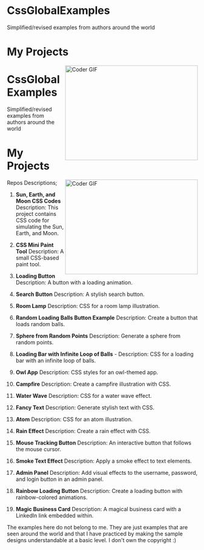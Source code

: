 # CssGlobalExamples
Simplified/revised examples from authors around the world
# My Projects
<img align="right" alt="Coder GIF" height=250 width=350 src="https://media.tenor.com/QWdPngpHxZ8AAAAd/family-guy-css.gif" />


# CssGlobalExamples
Simplified/revised examples from authors around the world
# My Projects
<img align="right" alt="Coder GIF" height=250 width=350 src="https://media.tenor.com/QWdPngpHxZ8AAAAd/family-guy-css.gif" />


Repos Descriptions;

1. **Sun, Earth, and Moon CSS Codes** 
   Description: This project contains CSS code for simulating the Sun, Earth, and Moon.

2. **CSS Mini Paint Tool** 
   Description: A small CSS-based paint tool.

3. **Loading Button** 
   Description: A button with a loading animation.

4. **Search Button** 
   Description: A stylish search button.

5. **Room Lamp** 
   Description: CSS for a room lamp illustration.

6. **Random Loading Balls Button Example**
   Description: Create a button that loads random balls.

7. **Sphere from Random Points** 
   Description: Generate a sphere from random points.

8. **Loading Bar with Infinite Loop of Balls** -
   Description: CSS for a loading bar with an infinite loop of balls.

9. **Owl App** 
   Description: CSS styles for an owl-themed app.

10. **Campfire** 
    Description: Create a campfire illustration with CSS.

11. **Water Wave** 
    Description: CSS for a water wave effect.

12. **Fancy Text** 
    Description: Generate stylish text with CSS.

13. **Atom** 
    Description: CSS for an atom illustration.

14. **Rain Effect** 
    Description: Create a rain effect with CSS.

15. **Mouse Tracking Button**
   Description: An interactive button that follows the mouse cursor.

16. **Smoke Text Effect**
   Description: Apply a smoke effect to text elements.

17. **Admin Panel**
   Description: Add visual effects to the username, password, and login button in an admin panel.

18. **Rainbow Loading Button**
   Description: Create a loading button with rainbow-colored animations.

19. **Magic Business Card**
   Description: A magical business card with a LinkedIn link embedded within.

The examples here do not belong to me. They are just examples that are seen around the world and that I have practiced by making the sample designs understandable at a basic level. I don't own the copyright :)

